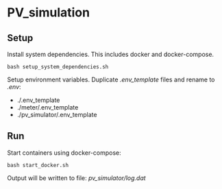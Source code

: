 # PV_simulation

## Setup

Install system dependencies. This includes docker and docker-compose.
```
bash setup_system_dependencies.sh
```

Setup environment variables. Duplicate *.env_template* files and rename to *.env*:
- ./.env_template
- ./meter/.env_template
- ./pv_simulator/.env_template


## Run

Start containers using docker-compose:
```
bash start_docker.sh
```

Output will be written to file: *pv_simulator/log.dat*